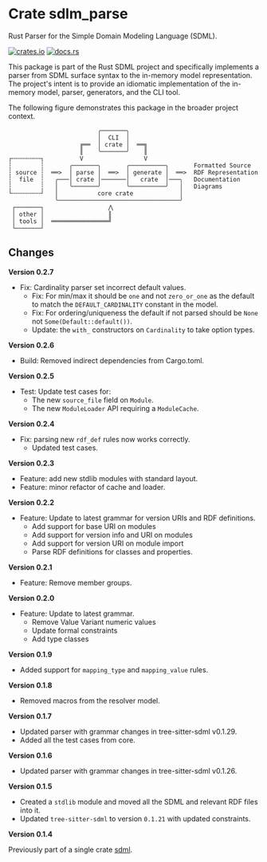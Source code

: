 # Crate sdlm_parse

Rust Parser for the Simple Domain Modeling Language (SDML).

[![crates.io](https://img.shields.io/crates/v/sdml_parse.svg)](https://crates.io/crates/sdml_parse)
[![docs.rs](https://docs.rs/sdml_parse/badge.svg)](https://docs.rs/sdml_parse)

This package is part of the Rust SDML project and specifically implements a parser from SDML surface syntax to the
in-memory model representation. The project's intent is to provide an idiomatic implementation of the in-memory model,
parser, generators, and the CLI tool.

The following figure demonstrates this package in the broader project context.

```
                         ╭───────╮
                         │  CLI  │
                    ╔══  │ crate │  ══╗
                    ║    ╰───────╯    ║
┌╌╌╌╌╌╌╌╌┐          V                 V
┆        ┆       ╭───────╮       ╭──────────╮       Formatted Source
┆ source ┆  ══>  │ parse │  ══>  │ generate │  ══>  RDF Representation 
┆  file  ┆   ╭───│ crate │───────│   crate  │───╮   Documentation
┆        ┆   │   ╰───────╯       ╰──────────╯   │   Diagrams
└╌╌╌╌╌╌╌╌┘   │           core crate             │
             ╰──────────────────────────────────╯
 ┌───────┐                  ⋀
 │ other │                  ║
 │ tools │  ════════════════╝
 └───────┘
```

## 
## Changes

**Version 0.2.7**

* Fix: Cardinality parser set incorrect default values.
  * Fix: For min/max it should be `one` and not `zero_or_one` as the default to match the `DEFAULT_CARDINALITY` constant in the
    model.
  * Fix: For ordering/uniqueness the default if not parsed should be `None` not `Some(Default::default())`.
  * Update: the `with_` constructors on `Cardinality` to take option types.

**Version 0.2.6**

* Build: Removed indirect dependencies from Cargo.toml.

**Version 0.2.5**

* Test: Update test cases for:
  * The new `source_file` field on `Module`.
  * The new `ModuleLoader` API requiring a `ModuleCache`.

**Version 0.2.4**

* Fix: parsing new `rdf_def` rules now works correctly.
  * Updated test cases.

**Version 0.2.3**

* Feature: add new stdlib modules with standard layout.
* Feature: minor refactor of cache and loader.

**Version 0.2.2**

* Feature: Update to latest grammar for version URIs and RDF definitions.
  * Add support for base URI on modules
  * Add support for version info and URI on modules
  * Add support for version URI on module import
  * Parse RDF definitions for classes and properties.

**Version 0.2.1**

* Feature: Remove member groups.

**Version 0.2.0**

* Feature: Update to latest grammar.
  * Remove Value Variant numeric values
  * Update formal constraints
  * Add type classes

**Version 0.1.9**

* Added support for `mapping_type` and `mapping_value` rules.

**Version 0.1.8**

* Removed macros from the resolver model.

**Version 0.1.7**

* Updated parser with grammar changes in tree-sitter-sdml v0.1.29.
* Added all the test cases from core.


**Version 0.1.6**

* Updated parser with grammar changes in tree-sitter-sdml v0.1.26.

**Version 0.1.5**

* Created a `stdlib` module and moved all the SDML and relevant RDF files into it.
* Updated `tree-sitter-sdml` to version `0.1.21` with updated constraints.

**Version 0.1.4**

Previously part of a single crate [sdml](https://crates.io/crates/sdml).
